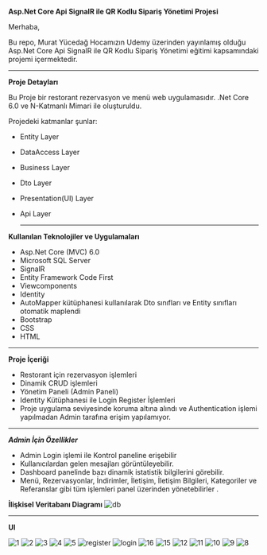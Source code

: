 **Asp.Net Core Api SignalR ile QR Kodlu Sipariş Yönetimi Projesi**

Merhaba,

Bu repo, Murat Yücedağ Hocamızın Udemy üzerinden yayınlamış olduğu Asp.Net Core Api SignalR ile QR Kodlu Sipariş Yönetimi eğitimi kapsamındaki projemi içermektedir.

___________________________________________

  **Proje Detayları**

Bu Proje bir restorant rezervasyon ve menü web uygulamasıdır. .Net Core 6.0 ve N-Katmanlı Mimari ile oluşturuldu. 

Projedeki katmanlar şunlar:

- Entity Layer

- DataAccess Layer

- Business Layer

- Dto Layer

- Presentation(UI) Layer

- Api Layer

  _______________________________________

**Kullanılan Teknolojiler ve Uygulamaları**

- Asp.Net Core (MVC) 6.0
- Microsoft SQL Server
- SignalR
- Entity Framework Code First
- Viewcomponents
- Identity
- AutoMapper kütüphanesi kullanılarak Dto sınıfları ve Entity sınıfları otomatik maplendi
- Bootstrap
- CSS
- HTML
_______________________________________



**Proje İçeriği**

- Restorant için rezervasyon işlemleri
- Dinamik CRUD işlemleri
- Yönetim Paneli (Admin Paneli)
- Identity Kütüphanesi ile Login Register İşlemleri
- Proje uygulama seviyesinde koruma altına alındı ve Authentication işlemi yapılmadan Admin tarafına erişim yapılamıyor.

_______________________________________


 _**Admin İçin Özellikler**_

- Admin Login işlemi ile Kontrol paneline erişebilir
- Kullanıcılardan gelen mesajları görüntüleyebilir.
- Dashboard panelinde bazı dinamik istatistik bilgilerini görebilir.
- Menü, Rezervasyonlar, İndirimler, İletişim, İletişim Bilgileri, Kategoriler ve Referanslar gibi tüm işlemleri panel üzerinden yönetebilirler .


**İlişkisel Veritabanı Diagramı**
![db](https://github.com/dogukoroglu/UdemySignalRProject/assets/102040349/966bf337-0476-4f97-af2f-d8c19fe2289b)
_____________________________________

 **UI**

![1](https://github.com/dogukoroglu/UdemySignalRProject/assets/102040349/41da6a59-a311-43f6-adba-e0ddf48200ea)
![2](https://github.com/dogukoroglu/UdemySignalRProject/assets/102040349/d796e3cd-0875-4114-a773-19e4a37bde4f)
 ![3](https://github.com/dogukoroglu/UdemySignalRProject/assets/102040349/811000cf-5478-48b4-bc3d-4d476bcf8d85)
![4](https://github.com/dogukoroglu/UdemySignalRProject/assets/102040349/3ec5d54d-e257-4bef-b6b9-f91278240442)
![5](https://github.com/dogukoroglu/UdemySignalRProject/assets/102040349/b0ea8b86-eeed-4632-8b0d-511306ee7b82)
![register](https://github.com/dogukoroglu/UdemySignalRProject/assets/102040349/a40bac28-c012-47b6-84a8-b067e660d14c)
![login](https://github.com/dogukoroglu/UdemySignalRProject/assets/102040349/2811a90a-cb41-423f-b263-0815b4e29126)
![16](https://github.com/dogukoroglu/UdemySignalRProject/assets/102040349/3ee240a5-271b-4f69-9c6a-6f545ea4f914)
![15](https://github.com/dogukoroglu/UdemySignalRProject/assets/102040349/90dbd5b2-24ad-46e3-86f9-f3ee49c96b67)
![12](https://github.com/dogukoroglu/UdemySignalRProject/assets/102040349/ab78b7e6-0aa7-4d12-aa5d-371e4524e99f)
![11](https://github.com/dogukoroglu/UdemySignalRProject/assets/102040349/a8ff0a82-b546-4fb6-83d2-d9459e915106)
![10](https://github.com/dogukoroglu/UdemySignalRProject/assets/102040349/3e580544-4f87-4fcf-ac9a-9bcd2fff7a7c)
![9](https://github.com/dogukoroglu/UdemySignalRProject/assets/102040349/e016efae-c9ed-4063-a3df-abfe42ad321f)
![8](https://github.com/dogukoroglu/UdemySignalRProject/assets/102040349/a3b75654-ef6d-4007-9ea4-dc96f095e157)
